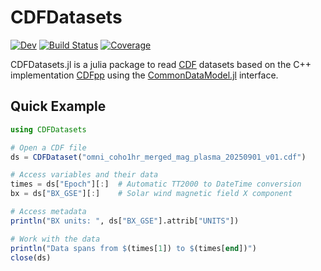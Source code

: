 # CDFDatasets

[![Dev](https://img.shields.io/badge/docs-dev-blue.svg)](https://juliaspacephysics.github.io/CDFDatasets.jl/dev/)
[![Build Status](https://github.com/JuliaSpacePhysics/CDFDatasets.jl/actions/workflows/CI.yml/badge.svg?branch=main)](https://github.com/JuliaSpacePhysics/CDFDatasets.jl/actions/workflows/CI.yml?query=branch%3Amain)
[![Coverage](https://codecov.io/gh/JuliaSpacePhysics/CDFDatasets.jl/branch/main/graph/badge.svg)](https://codecov.io/gh/JuliaSpacePhysics/CDFDatasets.jl)


CDFDatasets.jl is a julia package to read [CDF](https://cdf.gsfc.nasa.gov/) datasets based on the C++ implementation [CDFpp](https://github.com/SciQLop/CDFpp) using the [CommonDataModel.jl](https://github.com/JuliaGeo/CommonDataModel.jl) interface.

## Quick Example

```julia
using CDFDatasets

# Open a CDF file
ds = CDFDataset("omni_coho1hr_merged_mag_plasma_20250901_v01.cdf")

# Access variables and their data
times = ds["Epoch"][:]  # Automatic TT2000 to DateTime conversion
bx = ds["BX_GSE"][:]    # Solar wind magnetic field X component

# Access metadata
println("BX units: ", ds["BX_GSE"].attrib["UNITS"])

# Work with the data
println("Data spans from $(times[1]) to $(times[end])")
close(ds)
```